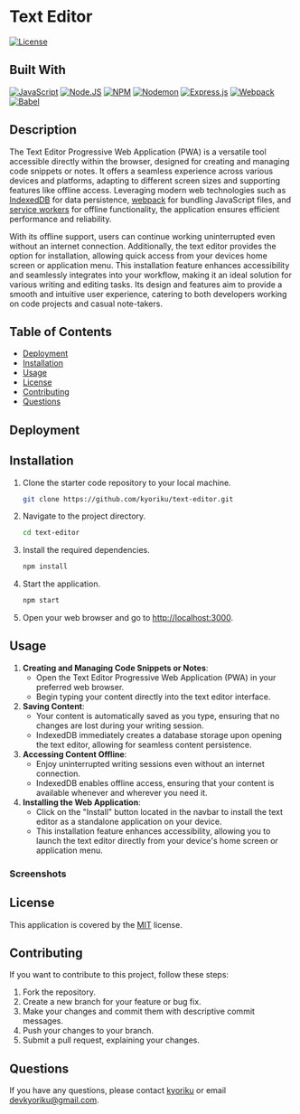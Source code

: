 # Text Editor
[![License](https://img.shields.io/badge/License-MIT-blue.svg)](https://opensource.org/licenses/MIT)

## Built With
[![JavaScript](https://img.shields.io/badge/javascript-%23323330.svg?style=for-the-badge&logo=javascript&logoColor=%23F7DF1E)](https://developer.mozilla.org/en-US/docs/Web/JavaScript)
[![Node.JS](https://img.shields.io/badge/Node.js-339933?style=for-the-badge&logo=nodedotjs&logoColor=white)](https://nodejs.org/en)
[![NPM](https://img.shields.io/badge/npm-CB3837?style=for-the-badge&logo=npm&logoColor=white)](https://www.npmjs.com/)
[![Nodemon](https://img.shields.io/badge/NODEMON-%23323330.svg?style=for-the-badge&logo=nodemon&logoColor=%BBDEAD)](https://www.npmjs.com/package/nodemon)
[![Express.js](https://img.shields.io/badge/express.js-%23404d59.svg?style=for-the-badge&logo=express&logoColor=%2361DAFB)](https://expressjs.com/)
[![Webpack](https://img.shields.io/badge/Webpack-8DD6F9.svg?style=for-the-badge&logo=Webpack&logoColor=black)](https://webpack.js.org/)
[![Babel](https://img.shields.io/badge/Babel-F9DC3E.svg?style=for-the-badge&logo=Babel&logoColor=black)](https://babeljs.io/)

## Description
The Text Editor Progressive Web Application (PWA) is a versatile tool accessible directly within the browser, designed for creating and managing code snippets or notes. It offers a seamless experience across various devices and platforms, adapting to different screen sizes and supporting features like offline access. Leveraging modern web technologies such as [IndexedDB](https://web.dev/articles/indexeddb) for data persistence, [webpack](https://webpack.js.org/) for bundling JavaScript files, and [service workers](https://developer.mozilla.org/en-US/docs/Web/API/Service_Worker_API) for offline functionality, the application ensures efficient performance and reliability. 

With its offline support, users can continue working uninterrupted even without an internet connection. Additionally, the text editor provides the option for installation, allowing quick access from your devices home screen or application menu. This installation feature enhances accessibility and seamlessly integrates into your workflow, making it an ideal solution for various writing and editing tasks. Its design and features aim to provide a smooth and intuitive user experience, catering to both developers working on code projects and casual note-takers.

## Table of Contents
- [Deployment](#deployment)
- [Installation](#installation)
- [Usage](#usage)
- [License](#license)
- [Contributing](#contributing)
- [Questions](#questions)

## Deployment

## Installation
1. Clone the starter code repository to your local machine.
    ```bash
    git clone https://github.com/kyoriku/text-editor.git
    ```
2. Navigate to the project directory.
    ```bash
    cd text-editor
    ```
3. Install the required dependencies.
    ```bash
    npm install
    ```
4. Start the application.
    ```bash
    npm start
    ```
5. Open your web browser and go to [http://localhost:3000](http://localhost:3000).

## Usage
1. **Creating and Managing Code Snippets or Notes**:
    - Open the Text Editor Progressive Web Application (PWA) in your preferred web browser.
    - Begin typing your content directly into the text editor interface.
2. **Saving Content**:
   - Your content is automatically saved as you type, ensuring that no changes are lost during your writing session.
   - IndexedDB immediately creates a database storage upon opening the text editor, allowing for seamless content persistence.
3. **Accessing Content Offline**:
   - Enjoy uninterrupted writing sessions even without an internet connection.
   - IndexedDB enables offline access, ensuring that your content is available whenever and wherever you need it.
4. **Installing the Web Application**:
   - Click on the "Install" button located in the navbar to install the text editor as a standalone application on your device.
   - This installation feature enhances accessibility, allowing you to launch the text editor directly from your device's home screen or application menu.

### Screenshots

## License
This application is covered by the [MIT](https://opensource.org/licenses/MIT) license.

## Contributing
If you want to contribute to this project, follow these steps:

1. Fork the repository.
2. Create a new branch for your feature or bug fix.
3. Make your changes and commit them with descriptive commit messages.
4. Push your changes to your branch.
5. Submit a pull request, explaining your changes.

## Questions
If you have any questions, please contact [kyoriku](https://github.com/kyoriku) or email devkyoriku@gmail.com.